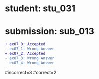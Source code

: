 # student: stu_031
# submission: sub_013

```diff
+ ex07_0: Accepted
- ex07_1: Wrong Answer
+ ex07_2: Accepted
- ex07_3: Wrong Answer
- ex07_4: Wrong Answer
```
#incorrect=3
#correct=2
